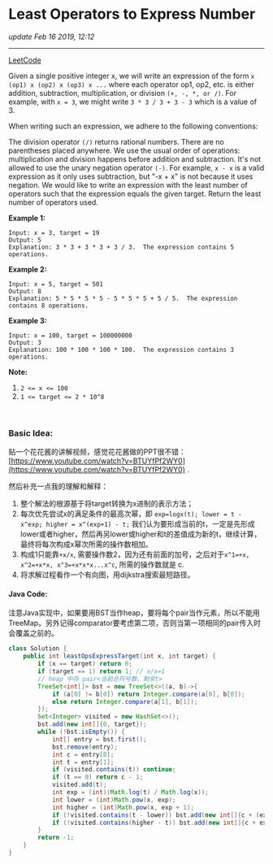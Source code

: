 # Least Operators to Express Number
_update Feb 16 2019, 12:12_

---
[LeetCode](https://leetcode.com/problems/least-operators-to-express-number/)

Given a single positive integer x, we will write an expression of the form `x (op1) x (op2) x (op3) x ...` where each operator op1, op2, etc. is either addition, subtraction, multiplication, or division `(+, -, *, or /)`.  For example, with `x = 3`, we might write `3 * 3 / 3 + 3 - 3` which is a value of 3.

When writing such an expression, we adhere to the following conventions:

The division operator `(/)` returns rational numbers.
There are no parentheses placed anywhere.
We use the usual order of operations: multiplication and division happens before addition and subtraction.
It's not allowed to use the unary negation operator `(-)`.  For example, `x - x` is a valid expression as it only uses subtraction, but "-x + x" is not because it uses negation.
We would like to write an expression with the least number of operators such that the expression equals the given target.  Return the least number of operators used.

 
**Example 1:**

    Input: x = 3, target = 19
    Output: 5
    Explanation: 3 * 3 + 3 * 3 + 3 / 3.  The expression contains 5 operations.

**Example 2:**

    Input: x = 5, target = 501
    Output: 8
    Explanation: 5 * 5 * 5 * 5 - 5 * 5 * 5 + 5 / 5.  The expression contains 8 operations.

**Example 3:**

    Input: x = 100, target = 100000000
    Output: 3
    Explanation: 100 * 100 * 100 * 100.  The expression contains 3 operations.
 

**Note:**

1. `2 <= x <= 100`
2. `1 <= target <= 2 * 10^8`

<br/>

### Basic Idea:
贴一个花花酱的讲解视频，感觉花花酱做的PPT很不错：[https://www.youtube.com/watch?v=BTUYfPf2WY0](https://www.youtube.com/watch?v=BTUYfPf2WY0) .

然后补充一点我的理解和解释：  

1. 整个解法的根源基于将target转换为x进制的表示方法；
2. 每次优先尝试x的满足条件的最高次幂，即 `exp=logx(t); lower = t - x^exp; higher = x^(exp+1) - t;` 我们认为要形成当前的t，一定是先形成lower或者higher，然后再另lower或higher和t的差值成为新的t，继续计算，最终将每次构成x幂次所需的操作数相加。
3. 构成1只能靠`+x/x`, 需要操作数2，因为还有前面的加号，之后对于`x^1=+x, x^2=+x*x, x^3=+x*x*x...x^c`, 所需的操作数就是 c.
4. 将求解过程看作一个有向图，用dijkstra搜索最短路径。

#### Java Code:
注意Java实现中，如果要用BST当作heap，要将每个pair当作元素，所以不能用TreeMap。另外记得comparator要考虑第二项，否则当第一项相同的pair传入时会覆盖之前的。
```java
class Solution {
    public int leastOpsExpressTarget(int x, int target) {
        if (x == target) return 0;
        if (target == 1) return 1; // x/x=1
        // heap 中存 pair<当前总符号数，剩余t>
        TreeSet<int[]> bst = new TreeSet<>((a, b)->{
            if (a[0] != b[0]) return Integer.compare(a[0], b[0]);
            else return Integer.compare(a[1], b[1]);
        });
        Set<Integer> visited = new HashSet<>();
        bst.add(new int[]{0, target});
        while (!bst.isEmpty()) {
            int[] entry = bst.first();
            bst.remove(entry);
            int c = entry[0];
            int t = entry[1];
            if (visited.contains(t)) continue;
            if (t == 0) return c - 1;
            visited.add(t);
            int exp = (int)(Math.log(t) / Math.log(x));
            int lower = (int)Math.pow(x, exp);
            int higher = (int)Math.pow(x, exp + 1);
            if (!visited.contains(t - lower)) bst.add(new int[]{c + (exp == 0 ? 2 : exp), t - lower});
            if (!visited.contains(higher - t)) bst.add(new int[]{c + exp + 1, higher - t});
        }
        return -1;
    }
}
```
